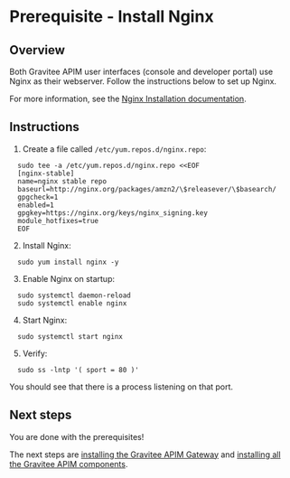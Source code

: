 # Prerequisite - Install Nginx

## Overview

Both Gravitee APIM user interfaces (console and developer portal) use Nginx as their webserver. Follow the instructions below to set up Nginx.

For more information, see the [Nginx Installation documentation](https://nginx.org/en/linux\_packages.html#Amazon-Linux).

## Instructions

1. Create a file called `/etc/yum.repos.d/nginx.repo`:

```
  sudo tee -a /etc/yum.repos.d/nginx.repo <<EOF
  [nginx-stable]
  name=nginx stable repo
  baseurl=http://nginx.org/packages/amzn2/\$releasever/\$basearch/
  gpgcheck=1
  enabled=1
  gpgkey=https://nginx.org/keys/nginx_signing.key
  module_hotfixes=true
  EOF
```

2. Install Nginx:

```
  sudo yum install nginx -y
```

3. Enable Nginx on startup:

```
  sudo systemctl daemon-reload
  sudo systemctl enable nginx
```

4. Start Nginx:

```
  sudo systemctl start nginx
```

5. Verify:

```
  sudo ss -lntp '( sport = 80 )'
```

You should see that there is a process listening on that port.

## Next steps

You are done with the prerequisites!

The next steps are [installing the Gravitee APIM Gateway](installation-guide-amazon-gateway.md) and [installing all the Gravitee APIM components](installation-guide-amazon-all.md).
